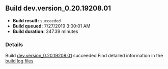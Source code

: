## Build dev.version_0.20.19208.01
- **Build result:** `succeeded`
- **Build queued:** 7/27/2019 3:00:01 AM
- **Build duration:** 347.39 minutes
### Details
Build [dev.version_0.20.19208.01](https://winappstudio.visualstudio.com/web/build.aspx?pcguid=a4ef43be-68ce-4195-a619-079b4d9834c2&builduri=vstfs%3a%2f%2f%2fBuild%2fBuild%2f29939) succeeded
Find detailed information in the [build log files](https://uwpctdiags.blob.core.windows.net/buildlogs/dev.version_0.20.19208.01_logs.zip)
